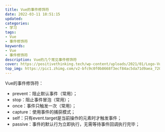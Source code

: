 ```yaml
---
title: Vue的事件修饰符
date: 2022-03-11 18:51:15
updated:
categories: 
- 学习
tags: 
- Vue
- 事件修饰符
keywords:
- Vue
- 事件修饰符
description: Vue的几个常见事件修饰符
cover: https://positivethinking.tech/wp-content/uploads/2021/01/Logo-Vuejs.png
top_img: https://pic1.zhimg.com/v2-bfc9c0f0b8668f3ecf84ac5da71d9aea_720w.jpg?source=172ae18b
---
```


Vue的事件修饰符：

- prevent：阻止默认事件（常用）；
- stop：阻止事件冒泡（常用）；
- once：事件只触发一次（常用）；
- capture：使用事件的捕获模式；
- self：只有event.target是当前操作的元素时才触发事件；
- passive：事件的默认行为立即执行，无需等待事件回调执行完毕；

